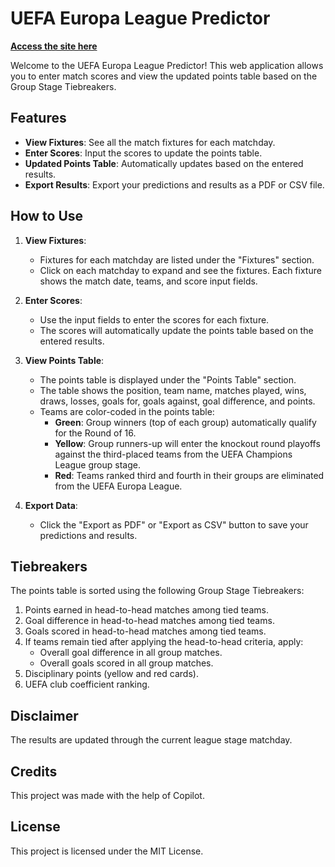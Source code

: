 # UEFA Europa League Predictor

**<a href="" target="_blank">Access the site here</a>**

Welcome to the UEFA Europa League Predictor! This web application allows you to enter match scores and view the updated points table based on the Group Stage Tiebreakers.

## Features

- **View Fixtures**: See all the match fixtures for each matchday.
- **Enter Scores**: Input the scores to update the points table.
- **Updated Points Table**: Automatically updates based on the entered results.
- **Export Results**: Export your predictions and results as a PDF or CSV file.

## How to Use

1. **View Fixtures**:

   - Fixtures for each matchday are listed under the "Fixtures" section.
   - Click on each matchday to expand and see the fixtures. Each fixture shows the match date, teams, and score input fields.

2. **Enter Scores**:

   - Use the input fields to enter the scores for each fixture.
   - The scores will automatically update the points table based on the entered results.

3. **View Points Table**:

   - The points table is displayed under the "Points Table" section.
   - The table shows the position, team name, matches played, wins, draws, losses, goals for, goals against, goal difference, and points.
   - Teams are color-coded in the points table:
     - **Green**: Group winners (top of each group) automatically qualify for the Round of 16.
     - **Yellow**: Group runners-up will enter the knockout round playoffs against the third-placed teams from the UEFA Champions League group stage.
     - **Red**: Teams ranked third and fourth in their groups are eliminated from the UEFA Europa League.

4. **Export Data**:
   - Click the "Export as PDF" or "Export as CSV" button to save your predictions and results.

## Tiebreakers

The points table is sorted using the following Group Stage Tiebreakers:

1. Points earned in head-to-head matches among tied teams.
2. Goal difference in head-to-head matches among tied teams.
3. Goals scored in head-to-head matches among tied teams.
4. If teams remain tied after applying the head-to-head criteria, apply:
   - Overall goal difference in all group matches.
   - Overall goals scored in all group matches.
5. Disciplinary points (yellow and red cards).
6. UEFA club coefficient ranking.

## Disclaimer

The results are updated through the current league stage matchday.

## Credits

This project was made with the help of Copilot.

## License

This project is licensed under the MIT License.
